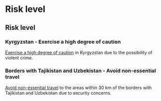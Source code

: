 # Risk level

## Risk level

### Kyrgyzstan - Exercise a high degree of caution

[Exercise a high degree of caution](#levels "Risk Levels") in Kyrgyzstan due to the possibility of violent crime.

### Borders with Tajikistan and Uzbekistan - Avoid non-essential travel

[Avoid non-essential travel](#levels "Risk Levels") to the areas within 30 km of the borders with Tajikistan and Uzbekistan due to security concerns.